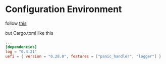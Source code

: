 # Configuration Environment

follow [this](https://rust-osdev.github.io/uefi-rs/HEAD/tutorial/app.html)

but Cargo.toml like this

```toml
...
[dependencies]
log = "0.4.21"
uefi = { version = "0.28.0", features = ["panic_handler", "logger"] }
```


